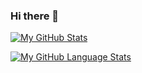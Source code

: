 ### Hi there 👋

<!--
**lessmore92/lessmore92** is a ✨ _special_ ✨ repository because its `README.md` (this file) appears on your GitHub profile.

Here are some ideas to get you started:

- 🔭 I’m currently working on ...
- 🌱 I’m currently learning ...
- 👯 I’m looking to collaborate on ...
- 🤔 I’m looking for help with ...
- 💬 Ask me about ...
- 📫 How to reach me: ...
- 😄 Pronouns: ...
- ⚡ Fun fact: ...
-->

[![My GitHub Stats](https://github-readme-stats.vercel.app/api/?username=lessmore92&count_private=true&theme=tokyonight&showicons=true)]()

[![My GitHub Language Stats](https://github-readme-stats.vercel.app/api/top-langs/?username=lessmore92&langs_count=5&theme=tokyonight)]()
